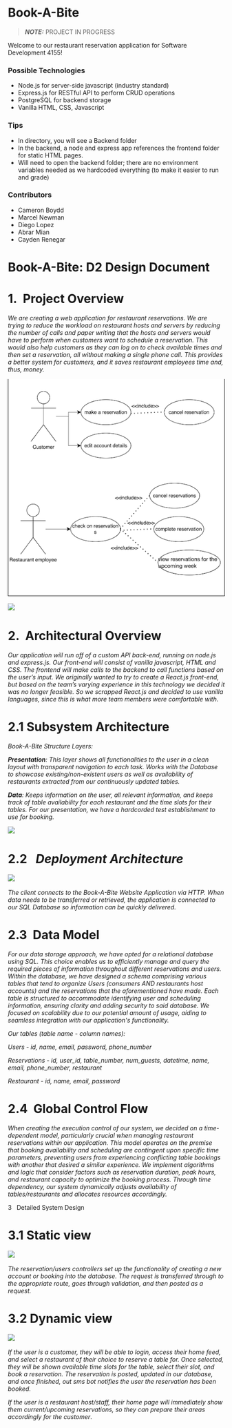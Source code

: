 # Book-A-Bite

> **_NOTE:_** PROJECT IN PROGRESS

Welcome to our restaurant reservation application for Software Development 4155!

### Possible Technologies

- Node.js for server-side javascript (industry standard)
- Express.js for RESTful API to perform CRUD operations
- PostgreSQL for backend storage
- Vanilla HTML, CSS, Javascript

### Tips

- In directory, you will see a Backend folder
- In the backend, a node and express app references the frontend folder for static HTML pages.
- Will need to open the backend folder; there are no environment variables needed as we hardcoded everything (to make it easier to run and grade)

### Contributors

- Cameron Boydd
- Marcel Newman
- Diego Lopez
- Abrar Mian
- Cayden Renegar

# Book-A-Bite: D2 Design Document   

# 1.  Project Overview      

_We are creating a web application for restaurant reservations. We are trying to reduce the workload on restaurant hosts and servers by reducing the number of calls and paper writing that the hosts and servers would have to perform when customers want to schedule a reservation. This would also help customers as they can log on to check available times and then set a reservation, all without making a single phone call. This provides a better system for customers, and it saves restaurant employees time and, thus, money._

![](./ReadMeReferences/Activity_diagram_Group12.png)

![](https://lh7-us.googleusercontent.com/Ke8oZRMiv2yDAXtk6vI42-iodCa0WRWpYXO-JswdSllZ4HsEv1J1ktLRnNbxNqV-iT5NzDR_hjrAZOAAgyuf1_4O73E9OjVITy4pOZBoTbjUG9LjlP4f6hGiLYdN33mlYot0bjvKYVXkcnJ0RG8ot0o)

# 2.  Architectural Overview       

_Our application will run off of a custom API back-end, running on node.js and express.js. Our front-end will consist of vanilla javascript, HTML and CSS. The frontend will make calls to the backend to call functions based on the user’s input. We originally wanted to try to create a React.js front-end, but based on the team’s varying experience in this technology we decided it was no longer feasible. So we scrapped React.js and decided to use vanilla languages, since this is what more team members were comfortable with._

# 2.1 Subsystem Architecture      

_Book-A-Bite Structure Layers:_

**_Presentation_**_: This layer shows all functionalities to the user in a clean layout with transparent navigation to each task. Works with the Database to showcase existing/non-existent users as well as availability of restaurants extracted from our continuously updated tables._

**_Data_**_: Keeps information on the user, all relevant information, and keeps track of table availability for each restaurant and the time slots for their tables. For our presentation, we have a hardcorded test establishment to use for booking._

![](https://lh7-us.googleusercontent.com/iRmcNO_Czhc5eAGZ7GksKucR6jykvniHJKVgeeXB0x3DBLGQJ8eGUt7MFkt32acMr3-2Oikd2iMHpKXxzwLp5JUmQJeetIAzljdd_CGpchZAAVRYcdvTIzyk3BnE7p2CR8kOfkZPOmHZcYwELmPaTfQ)

# 2.2   **_Deployment Architecture_**

![](https://lh7-us.googleusercontent.com/1gdXwrcESoRy26DNOBTQgzXmx_ABfTKn7VdJ-DCUxZhDvi00TxeOSqLsEesHlRl9jnNSfla0sdKgxwDtWvbbM93AqMFzj96J2YnZEYCUdUG0FXluGx3_sIrKV81qwf1Fn-YttoYy5v6RjGMGNhXCL1c)

_The client connects to the Book-A-Bite Website Application via HTTP. When data needs to be transferred or retrieved, the application is connected to our SQL Database so information can be quickly delivered._

# 2.3  Data Model

_For our data storage approach, we have opted for a relational database using SQL. This choice enables us to efficiently manage and query the required pieces of information throughout different reservations and users. Within the database, we have designed a schema comprising various tables that tend to organize Users (consumers AND restaurants host accounts) and the reservations that the aforementioned have made. Each table is structured to accommodate identifying user and scheduling information, ensuring clarity and adding security to said database. We focused on scalability due to our potential amount of usage, aiding to seamless integration with our application's functionality._

_Our tables (table name - column names):_

_Users - id, name, email, password, phone_number_

_Reservations - id, user_id, table_number, num_guests, datetime, name, email, phone_number, restaurant_

_Restaurant - id, name, email, password_

# 2.4  Global Control Flow            

_When creating the execution control of our system, we decided on a time-dependent model, particularly crucial when managing restaurant reservations within our application. This model operates on the premise that booking availability and scheduling are contingent upon specific time parameters, preventing users from experiencing conflicting table bookings with another that desired a similar experience. We implement algorithms and logic that consider factors such as reservation duration, peak hours, and restaurant capacity to optimize the booking process. Through time dependency, our system dynamically adjusts availability of tables/restaurants and allocates resources accordingly._

3   Detailed System Design

# 3.1 Static view 

![](https://lh7-us.googleusercontent.com/_gABM44CKw2jXM3iJjTM2_B5TcHelmTZAu5Cvb7_IMrh2qqZnLUBjleMP5oXeHX-nFGIoiUFIlnjvLSSV-SEZtUuTfFhjBjLKarH2vq72CIZyHcjQY5iEvrKbPXMQuSUolRAvK63S4Ez2rM-lr0YPpQ)

_The reservation/users controllers set up the functionality of creating a new account or booking into the database. The request is transferred through to the appropriate route, goes through validation, and then posted as a request._

# 3.2 Dynamic view        

![](https://lh7-us.googleusercontent.com/iwcII-whoHlDlDisB0dMk0KCtVCCm5HxQyJT3PGI_5n6h92vTy66pyGhvvKAVMdcEM6ix2zMMmJNjoWAFW9D8dolBcQJZRGj8VXO65yxyYwgDzG7-ggmGW0apibB6MRbXW2gBHD8ngOG5TTKegGgXq8)

_If the user is a customer, they will be able to login, access their home feed, and select a restaurant of their choice to reserve a table for. Once selected, they will be shown available time slots for the table, select their slot, and book a reservation. The reservation is posted, updated in our database, and once finished, out sms bot notifies the user the reservation has been booked._

_If the user is a restaurant host/staff, their home page will immediately show them current/upcoming reservations, so they can prepare their areas accordingly for the customer_.
